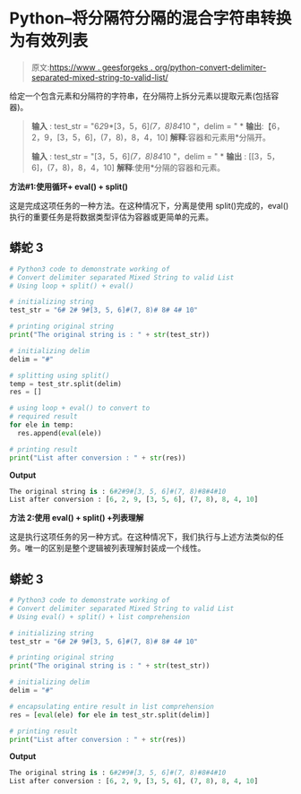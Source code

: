 # Python–将分隔符分隔的混合字符串转换为有效列表

> 原文:[https://www . geesforgeks . org/python-convert-delimiter-separated-mixed-string-to-valid-list/](https://www.geeksforgeeks.org/python-convert-delimiter-seperated-mixed-string-to-valid-list/)

给定一个包含元素和分隔符的字符串，在分隔符上拆分元素以提取元素(包括容器)。

> **输入** : test_str = "6*2*9*[3，5，6]*(7，8)*8*4*10 "，delim = " *
> **输出**:【6，2，9，[3，5，6]，(7，8)，8，4，10]
> **解释**:容器和元素用*分隔开。
> 
> **输入** : test_str = "[3，5，6]*(7，8)*8*4*10 "，delim = " *
> **输出** : [[3，5，6]，(7，8)，8，4，10]
> **解释**:使用*分隔的容器和元素。

**方法#1:使用循环+ eval() + split()**

这是完成这项任务的一种方法。在这种情况下，分离是使用 split()完成的，eval()执行的重要任务是将数据类型评估为容器或更简单的元素。

## 蟒蛇 3

```py
# Python3 code to demonstrate working of
# Convert delimiter separated Mixed String to valid List
# Using loop + split() + eval()

# initializing string
test_str = "6# 2# 9#[3, 5, 6]#(7, 8)# 8# 4# 10"

# printing original string
print("The original string is : " + str(test_str))

# initializing delim
delim = "#"

# splitting using split()
temp = test_str.split(delim)
res = []

# using loop + eval() to convert to
# required result
for ele in temp:
  res.append(eval(ele))

# printing result
print("List after conversion : " + str(res))
```

**Output**

```py
The original string is : 6#2#9#[3, 5, 6]#(7, 8)#8#4#10
List after conversion : [6, 2, 9, [3, 5, 6], (7, 8), 8, 4, 10]
```

**方法 2:使用 eval() + split() +列表理解**

这是执行这项任务的另一种方式。在这种情况下，我们执行与上述方法类似的任务。唯一的区别是整个逻辑被列表理解封装成一个线性。

## 蟒蛇 3

```py
# Python3 code to demonstrate working of
# Convert delimiter separated Mixed String to valid List
# Using eval() + split() + list comprehension

# initializing string
test_str = "6# 2# 9#[3, 5, 6]#(7, 8)# 8# 4# 10"

# printing original string
print("The original string is : " + str(test_str))

# initializing delim
delim = "#"

# encapsulating entire result in list comprehension
res = [eval(ele) for ele in test_str.split(delim)]

# printing result
print("List after conversion : " + str(res))
```

**Output**

```py
The original string is : 6#2#9#[3, 5, 6]#(7, 8)#8#4#10
List after conversion : [6, 2, 9, [3, 5, 6], (7, 8), 8, 4, 10]
```